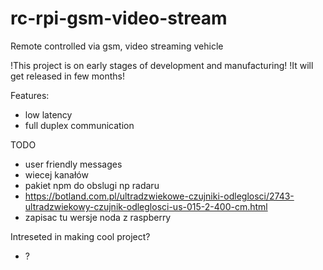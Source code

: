 # rc-rpi-gsm-video-stream

Remote controlled via gsm, video streaming vehicle

!This project is on early stages of development and manufacturing!
!It will get released in few months!

Features:
-	low latency
-	full duplex communication

TODO
-	user friendly messages
-	wiecej kanałów
-	pakiet npm do obslugi np radaru
-	https://botland.com.pl/ultradzwiekowe-czujniki-odleglosci/2743-ultradzwiekowy-czujnik-odleglosci-us-015-2-400-cm.html
-	zapisac tu wersje noda z raspberry

Intreseted in making cool project?
-	?
